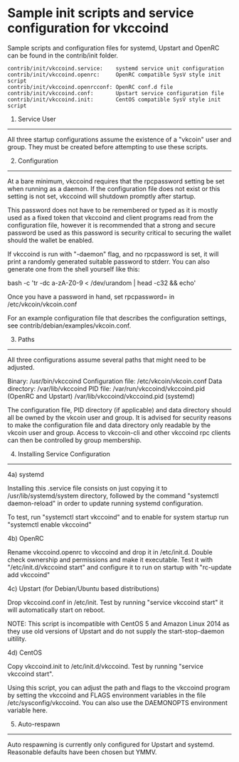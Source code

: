Sample init scripts and service configuration for vkccoind
==========================================================

Sample scripts and configuration files for systemd, Upstart and OpenRC
can be found in the contrib/init folder.

    contrib/init/vkccoind.service:    systemd service unit configuration
    contrib/init/vkccoind.openrc:     OpenRC compatible SysV style init script
    contrib/init/vkccoind.openrcconf: OpenRC conf.d file
    contrib/init/vkccoind.conf:       Upstart service configuration file
    contrib/init/vkccoind.init:       CentOS compatible SysV style init script

1. Service User
---------------------------------

All three startup configurations assume the existence of a "vkcoin" user
and group.  They must be created before attempting to use these scripts.

2. Configuration
---------------------------------

At a bare minimum, vkccoind requires that the rpcpassword setting be set
when running as a daemon.  If the configuration file does not exist or this
setting is not set, vkccoind will shutdown promptly after startup.

This password does not have to be remembered or typed as it is mostly used
as a fixed token that vkccoind and client programs read from the configuration
file, however it is recommended that a strong and secure password be used
as this password is security critical to securing the wallet should the
wallet be enabled.

If vkccoind is run with "-daemon" flag, and no rpcpassword is set, it will
print a randomly generated suitable password to stderr.  You can also
generate one from the shell yourself like this:

bash -c 'tr -dc a-zA-Z0-9 < /dev/urandom | head -c32 && echo'

Once you have a password in hand, set rpcpassword= in /etc/vkcoin/vkcoin.conf

For an example configuration file that describes the configuration settings,
see contrib/debian/examples/vkcoin.conf.

3. Paths
---------------------------------

All three configurations assume several paths that might need to be adjusted.

Binary:              /usr/bin/vkccoind
Configuration file:  /etc/vkcoin/vkcoin.conf
Data directory:      /var/lib/vkccoind
PID file:            /var/run/vkccoind/vkccoind.pid (OpenRC and Upstart)
                     /var/lib/vkccoind/vkccoind.pid (systemd)

The configuration file, PID directory (if applicable) and data directory
should all be owned by the vkcoin user and group.  It is advised for security
reasons to make the configuration file and data directory only readable by the
vkcoin user and group.  Access to vkccoin-cli and other vkccoind rpc clients
can then be controlled by group membership.

4. Installing Service Configuration
-----------------------------------

4a) systemd

Installing this .service file consists on just copying it to
/usr/lib/systemd/system directory, followed by the command
"systemctl daemon-reload" in order to update running systemd configuration.

To test, run "systemctl start vkccoind" and to enable for system startup run
"systemctl enable vkccoind"

4b) OpenRC

Rename vkccoind.openrc to vkccoind and drop it in /etc/init.d.  Double
check ownership and permissions and make it executable.  Test it with
"/etc/init.d/vkccoind start" and configure it to run on startup with
"rc-update add vkccoind"

4c) Upstart (for Debian/Ubuntu based distributions)

Drop vkccoind.conf in /etc/init.  Test by running "service vkccoind start"
it will automatically start on reboot.

NOTE: This script is incompatible with CentOS 5 and Amazon Linux 2014 as they
use old versions of Upstart and do not supply the start-stop-daemon uitility.

4d) CentOS

Copy vkccoind.init to /etc/init.d/vkccoind. Test by running "service vkccoind start".

Using this script, you can adjust the path and flags to the vkccoind program by
setting the vkccoind and FLAGS environment variables in the file
/etc/sysconfig/vkccoind. You can also use the DAEMONOPTS environment variable here.

5. Auto-respawn
-----------------------------------

Auto respawning is currently only configured for Upstart and systemd.
Reasonable defaults have been chosen but YMMV.

